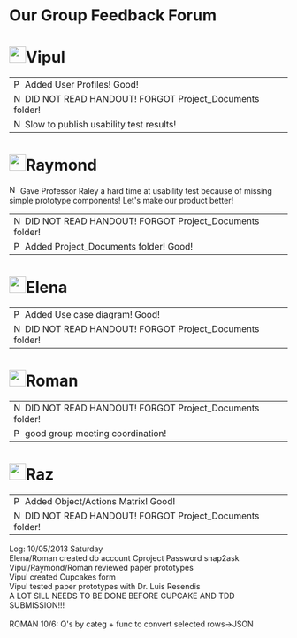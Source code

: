 Our Group Feedback Forum
===========

<h1><img src="http://p.ebaystatic.com/aw/pics/icon/iconYellowStar_25x25.gif" height="30" width="30"/>Vipul</h1>
<table>
<tr>
<td>
<img src="http://q.ebaystatic.com/aw/pics/icon/iconPos_16x16.gif" height="16" width="16" alt="Positive feedback rating">
Added User Profiles! Good!
</td>
</tr>
<tr>
<td>
<img src="http://q.ebaystatic.com/aw/pics/icon/iconNeg_16x16.gif" height="16" width="16" alt="Negative feedback rating"> 
DID NOT READ HANDOUT! FORGOT Project_Documents folder!
</td>
</tr>
<tr>
<td>
<img src="http://q.ebaystatic.com/aw/pics/icon/iconNeu_16x16.gif" height="16" width="16" alt="Neutral feedback rating"> 
Slow to publish usability test results!
</td>
</tr>
</table>

<h1><img src="http://p.ebaystatic.com/aw/pics/icon/iconYellowStar_25x25.gif" height="30" width="30"/>Raymond</h1>
<table>
<tr>
<td>
<img src="http://q.ebaystatic.com/aw/pics/icon/iconNeg_16x16.gif" height="16" width="16" alt="Negative feedback rating"> 
DID NOT READ HANDOUT! FORGOT Project_Documents folder!
</td>
</tr>
<tr>
<td>
<img src="http://q.ebaystatic.com/aw/pics/icon/iconPos_16x16.gif" height="16" width="16" alt="Positive feedback rating">
Added Project_Documents folder! Good!
</td>
</tr>
<img src="http://q.ebaystatic.com/aw/pics/icon/iconNeu_16x16.gif" height="16" width="16" alt="Neutral feedback rating"> 
Gave Professor Raley a hard time at usability test because of missing simple prototype components! Let's make our product better!
</table>

<h1><img src="http://p.ebaystatic.com/aw/pics/icon/iconYellowStar_25x25.gif" height="30" width="30"/>Elena</h1>
<table>
<tr>
<td>
<img src="http://q.ebaystatic.com/aw/pics/icon/iconPos_16x16.gif" height="16" width="16" alt="Positive feedback rating">
Added Use case diagram! Good!
</td>
</tr>
<tr>
<td>
<img src="http://q.ebaystatic.com/aw/pics/icon/iconNeg_16x16.gif" height="16" width="16" alt="Negative feedback rating"> 
DID NOT READ HANDOUT! FORGOT Project_Documents folder!
</td>
</tr>
</table>
<!--xxxxxxxxxxxxxxxxxxxxxxxxxxxxxxxxxxxxxxxxxxxxxxxxxxxxxxxxxxxxxxxxxxxxxxxxxxxxxxxxxx-->
<h1><img src="http://p.ebaystatic.com/aw/pics/icon/iconYellowStar_25x25.gif" height="30" width="30"/>Roman</h1>
<table>
<!--COMMENT START-->
<tr>
<td>
<img src="http://q.ebaystatic.com/aw/pics/icon/iconNeg_16x16.gif" height="16" width="16" alt="Negative feedback rating"> 
DID NOT READ HANDOUT! FORGOT Project_Documents folder!
</td>
</tr>
<!--COMMENT END-->
<!--COMMENT START-->
<tr>
<td>
<img src="http://q.ebaystatic.com/aw/pics/icon/iconPos_16x16.gif" height="16" width="16" alt="Positive feedback rating"> 
good group meeting coordination!
</td>
</tr>
<!--COMMENT END-->
</table>
<!--xxxxxxxxxxxxxxxxxxxxxxxxxxxxxxxxxxxxxxxxxxxxxxxxxxxxxxxxxxxxxxxxxxxxxxxxxxxxxxxxxx-->
<h1><img src="http://p.ebaystatic.com/aw/pics/icon/iconYellowStar_25x25.gif" height="30" width="30"/>Raz</h1>
<table>
<tr>
<td>
<img src="http://q.ebaystatic.com/aw/pics/icon/iconPos_16x16.gif" height="16" width="16" alt="Positive feedback rating">
Added Object/Actions Matrix! Good!
</td>
</tr>
<tr>
<td>
<img src="http://q.ebaystatic.com/aw/pics/icon/iconNeg_16x16.gif" height="16" width="16" alt="Negative feedback rating"> 
DID NOT READ HANDOUT! FORGOT Project_Documents folder!
</td>
</tr>
</table>

Log: 10/05/2013 Saturday <br>
Elena/Roman created db account Cproject Password snap2ask<br>
Vipul/Raymond/Roman reviewed paper prototypes<br>
Vipul created Cupcakes form<br>
Vipul tested paper prototypes with Dr. Luis Resendis<br>
A LOT SILL NEEDS TO BE DONE BEFORE CUPCAKE AND TDD SUBMISSION!!!<br>
<br>
ROMAN 10/6: Q's by categ + func to convert selected rows->JSON
